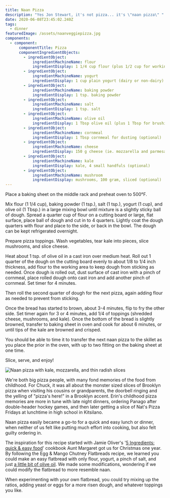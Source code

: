 ```yaml
---
title: Naan Pizza
description: "Yes Jon Stewart, it's not pizza... it's \"naan pizza\" "
date: 2020-06-08T23:45:02.240Z
tags:
  - dinner
featuredImage: /assets/naanveggiepizza.jpg
components:
  - component:
      componentTitle: Pizza
      componentIngredientObjects:
        - ingredientObject:
            ingredientMachineName: flour
            ingredientDisplay: 1 1/4 cup flour (plus 1/2 cup for working with dough)
        - ingredientObject:
            ingredientMachineName: yogurt
            ingredientDisplay: 1 cup plain yogurt (dairy or non-dairy)
        - ingredientObject:
            ingredientMachineName: baking powder
            ingredientDisplay: 1 tsp. baking powder
        - ingredientObject:
            ingredientMachineName: salt
            ingredientDisplay: 1 tsp. salt
        - ingredientObject:
            ingredientMachineName: olive oil
            ingredientDisplay: 1 Tbsp olive oil (plus 1 Tbsp for brushing dough)
        - ingredientObject:
            ingredientMachineName: cornmeal
            ingredientDisplay: 1 Tbsp cornmeal for dusting (optional)
        - ingredientObject:
            ingredientMachineName: cheese
            ingredientDisplay: 150 g cheese (ie. mozzarella and parmesan blend)
        - ingredientObject:
            ingredientMachineName: kale
            ingredientDisplay: kale, 4 small handfuls (optional)
        - ingredientObject:
            ingredientMachineName: mushroom
            ingredientDisplay: mushrooms, 100 gram, sliced (optional)
---
```

Place a baking sheet on the middle rack and preheat oven to 500°F. 

Mix flour (1 1/4 cup), baking powder (1 tsp.), salt (1 tsp.), yogurt (1 cup), and olive oil (1 Tbsp.) in a large mixing bowl until mixture is a slightly sticky ball of dough. Spread a quarter cup of flour on a cutting board or large, flat surface, place ball of dough and cut in to 4 quarters. Lightly coat the dough quarters with flour and place to the side, or back in the bowl. The dough can be kept refrigerated overnight.

Prepare pizza toppings. Wash vegetables, tear kale into pieces, slice mushrooms, and slice cheese. 

Heat about 1 tsp. of olive oil in a cast iron over medium heat. Roll out 1 quarter of the dough on the cutting board evenly to about 1/8 to 1/4 inch thickness, add flour to the working area to keep dough from sticking as needed. Once dough is rolled out, dust surface of cast iron with a pinch of cornmeal, place rolled dough onto cast iron and add another pinch of cornmeal. Set timer for 4 minutes. 

Then roll the second quarter of dough for the next pizza, again adding flour as needed to prevent from sticking. 

Once the bread has started to brown, about 3-4 minutes, flip to fry the other side. Set timer again for 3 or 4 minutes, add 1/4 of toppings (shredded cheese, mushrooms, and kale). Once the bottom of the bread is slightly browned, transfer to baking sheet in oven and cook for about 6 minutes, or until tips of the kale are browned and crisped.

You should be able to time it to transfer the next naan pizza to the skillet as you place the prior in the oven, with up to two fitting on the baking sheet at one time. 

Slice, serve, and enjoy!

![Naan pizza with kale, mozzarella, and thin radish slices](/assets/20200508_181243.jpg "Naan pizza with kale, mozzarella, and radishes")

We're both big pizza people, with many fond memories of the food from childhood. For Chuck, it was all about the monster sized slices of Brooklyn pizza when visiting his cousins or grandparents, the doorbell ringing and the yelling of "pizza's here!" in a Brooklyn accent. Erin's childhood pizza memories are more in tune with late night dinners, ordering Panago after double-header hockey games, and then later getting a slice of Nat's Pizza Fridays at lunchtime in high school in Kitsilano. 

Naan pizza easily became a go-to for a quick and easy lunch or dinner, when neither of us felt like putting much effort into cooking, but also felt guilty ordering in.

The inspiration for this recipe started with Jamie Oliver's '[5 Ingredients: quick & easy food](https://www.jamieoliver.com/recipes/category/books/5-ingredients-quick-easy-food-recipes/)' cookbook Aunt Margaret got us for Christmas one year. By following the Egg & Mango Chutney Flatbreads recipe, we learned you could make an easy flatbread with only flour, yogurt, a pinch of salt, and just [a little bit of olive oil](https://www.youtube.com/watch?v=TsTWFsEi0aE). We made some modifications, wondering if we could modify the flatbread to more resemble naan. 

When experimenting with your own flatbread, you could try mixing up the ratios, adding yeast or eggs for a more risen dough, and whatever toppings you like.